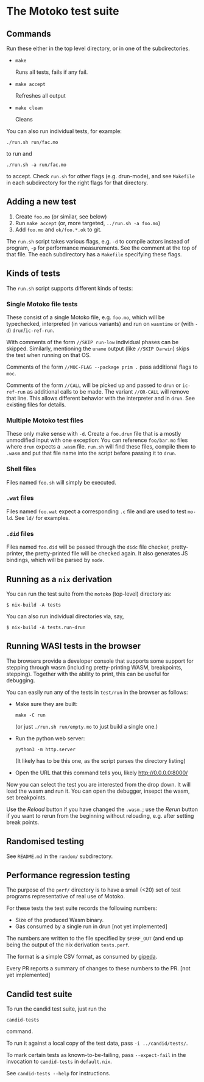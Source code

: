 The Motoko test suite
==========================

Commands
--------

Run these either in the top level directory, or in one of the subdirectories.

* `make`

   Runs all tests, fails if any fail.

* `make accept`

   Refreshes all output

* `make clean`

   Cleans

You can also run individual tests, for example:

    ./run.sh run/fac.mo

to run and

    ./run.sh -a run/fac.mo

to accept. Check `run.sh` for other flags (e.g. drun-mode), and see `Makefile`
in each subdirectory for the right flags for that directory.

Adding a new test
-----------------

1. Create `foo.mo` (or similar, see below)
2. Run `make accept` (or, more targeted, `../run.sh -a foo.mo`)
3. Add `foo.mo` and `ok/foo.*.ok` to git.

The `run.sh` script takes various flags, e.g. `-d` to compile actors instead of
program, `-p` for performance measurements. See the comment at the top of that
file. The each subdirectory has a `Makefile` specifying these flags.

Kinds of tests
--------------

The `run.sh` script supports different kinds of tests:

### Single Motoko file tests

These consist of a single Motoko file, e.g. `foo.mo`, which will be
typechecked, interpreted (in various variants) and run on `wasmtime` or (with
`-d`) `drun`/`ic-ref-run`.

With comments of the form `//SKIP run-low` individual phases can be skipped.
Similarly, mentioning the `uname` output (like `//SKIP Darwin`) skips the test
when running on that OS.

Comments of the form `//MOC-FLAG --package prim .` pass additional flags to
`moc`.

Comments of the form `//CALL` will be picked up and passed to `drun` or
`ic-ref-run` as additional calls to be made.  The variant `//OR-CALL` will
remove that line. This allows different behavior with the interpreter and in
`drun`. See existing files for details.

### Multiple Motoko test files

These only make sense with `-d`. Create a `foo.drun` file that is a mostly
unmodified input with one exception: You can reference `foo/bar.mo` files where
`drun` expects a `.wasm` file. `run.sh` will find these files, compile them to
`.wasm` and put that file name into the script before passing it to `drun`.

### Shell files

Files named `foo.sh` will simply be executed.

### `.wat` files

Files named `foo.wat` expect a corresponding `.c` file and are used to test
`mo-ld`. See `ld/` for examples.

### `.did` files

Files named `foo.did` will be passed through the `didc` file checker,
pretty-printer, the pretty-printed file will be checked again. It also generates
JS bindings, which will be parsed by `node`.


Running as a `nix` derivation
-----------------------------

You can run the test suite from the `motoko` (top-level) directory as:

``` shell
$ nix-build -A tests
```

You can also run individual directories via, say,

``` shell
$ nix-build -A tests.run-drun
```

Running WASI tests in the browser
---------------------------------

The browsers provide a developer console that supports some support for
stepping through wasm (including pretty-printing WASM, breakpoints, stepping).
Together with the ability to print, this can be useful for debugging.

You can easily run any of the tests in `test/run` in the browser as follows:

* Make sure they are built:
  ```
  make -C run
  ```
  (or just `./run.sh run/empty.mo` to just build a single one.)

* Run the python web server:
  ```
  python3 -m http.server
  ```
  (It likely has to be this one, as the script parses the directory listing)

* Open the URL that this command tells you, likely http://0.0.0.0:8000/

Now you can select the test you are interested from the drop down. It will load the wasm and run it. You can open the debugger, insepct the wasm, set breakpoints.

Use the _Reload_ button if you have changed the `.wasm.`;
use the _Rerun_ button if you want to rerun from the beginning without reloading, e.g. after setting break points.

Randomised testing
------------------

See `README.md` in the `random/` subdirectory.

Performance regression testing
------------------------------

The purpose of the `perf/` directory is to have a small (<20) set of test
programs representative of real use of Motoko.

For these tests the test suite records the following numbers:

* Size of the produced Wasm binary.
* Gas consumed by a single run in drun [not yet implemented]

The numbers are written to the file specified by `$PERF_OUT` (and end up being
the output of the nix derivation `tests.perf`.

The format is a simple CSV format, as consumed by
[gipeda](https://github.com/nomeata/gipeda).

Every PR reports a summary of changes to these numbers to the PR. [not yet implemented]

Candid test suite
-----------------

To run the candid test suite, just run the

    candid-tests

command.

To run it against a local copy of the test data, pass `-i ../candid/tests/`.

To mark certain tests as known-to-be-failing, pass `--expect-fail` in the
invocation to `candid-tests` in `default.nix`.

See `candid-tests --help` for instructions.

